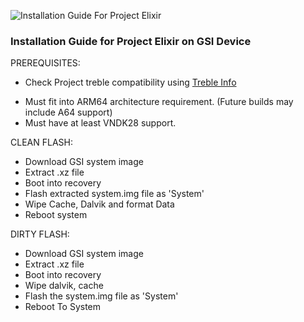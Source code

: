 ![Installation Guide For Project Elixir](https://i.imgur.com/3UmK6nS.png "Installation")

### Installation Guide for Project Elixir on GSI Device

PREREQUISITES:
* Check Project treble compatibility using [Treble Info](https://play.google.com/store/apps/details?id=tk.hack5.treblecheck)
- Must fit into ARM64 architecture requirement. (Future builds may include A64 support)
- Must have at least VNDK28 support.

CLEAN FLASH:
- Download GSI system image
- Extract .xz file
- Boot into recovery
- Flash extracted system.img file as 'System'
- Wipe Cache, Dalvik and format Data
- Reboot system

DIRTY FLASH:
- Download GSI system image
- Extract .xz file
- Boot into recovery
- Wipe dalvik, cache
- Flash the system.img file as 'System'
- Reboot To System
